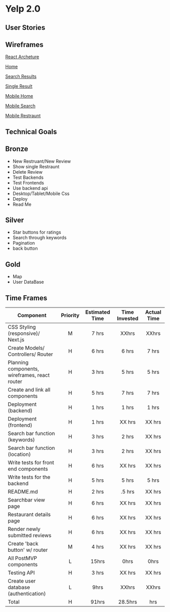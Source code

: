 # Yelp 2.0

## User Stories

## Wireframes

[React Archeture](https://docs.google.com/drawings/d/1y44My8sYMl_bfwqnF1y1vTg7l16OhztRk_ygJ82LT8Q/edit?usp=sharing)

[Home](https://res.cloudinary.com/dt5zs08ue/image/upload/v1579904750/Yelp%20mock/Home.jpg)

[Search Results](https://res.cloudinary.com/dt5zs08ue/image/upload/v1579904800/Yelp%20mock/SearchResults.jpg)

[Single Result](https://res.cloudinary.com/dt5zs08ue/image/upload/v1579904863/Yelp%20mock/Results.jpg)

[Mobile Home](https://res.cloudinary.com/dt5zs08ue/image/upload/v1579904957/Yelp%20mock/MobileHome.jpg)

[Mobile Search](https://res.cloudinary.com/dt5zs08ue/image/upload/v1579905009/Yelp%20mock/MobileSearch.jpg)

[Mobile Restraunt](https://res.cloudinary.com/dt5zs08ue/image/upload/v1579905072/Yelp%20mock/MobileResults.jpg)


## Technical Goals
## Bronze
- New Restruant/New Review
- Show single Restraunt
- Delete Review
- Test Backends
- Test Frontends
- Use backend api
- Desktop/Tablet/Mobile Css
- Deploy
- Read Me
## Silver
- Star buttons for ratings
- Search through keywords
- Pagination
- back button
## Gold
- Map
- User DataBase


## Time Frames

| Component                                     | Priority | Estimated Time | Time Invested | Actual Time |
| --------------------------------------------- | :------: | :------------: | :-----------: | :---------: |
| CSS Styling (responsive)/ Next.js             |    M     |     7 hrs      |     XXhrs     |    XXhrs    |
| Create Models/ Controllers/ Router            |    H     |     6 hrs      |     6 hrs     |    7 hrs    |
| Planning components, wireframes, react router |    H     |     3 hrs      |     5 hrs     |    5 hrs    |
| Create and link all components                |    H     |     5 hrs      |     7 hrs     |    7 hrs    |
| Deployment (backend)                          |    H     |     1 hrs      |     1 hrs     |    1 hrs    |
| Deployment (frontend)                         |    H     |     1 hrs      |    XX hrs     |   XX hrs    |
| Search bar function (keywords)                |    H     |     3 hrs      |     2 hrs     |   XX hrs    |
| Search bar function (location)                |    H     |     3 hrs      |     2 hrs     |   XX hrs    |
| Write tests for front end components          |    H     |     6 hrs      |    XX hrs     |   XX hrs    |
| Write tests for the backend                   |    H     |     5 hrs      |     5 hrs     |    5 hrs    |
| README.md                                     |    H     |     2 hrs      |    .5 hrs     |   XX hrs    |
| Searchbar view page                           |    H     |     6 hrs      |    XX hrs     |   XX hrs    |
| Restaurant details page                       |    H     |     6 hrs      |    XX hrs     |   XX hrs    |
| Render newly submitted reviews                |    H     |     6 hrs      |    XX hrs     |   XX hrs    |
| Create 'back button' w/ router                |    M     |     4 hrs      |    XX hrs     |   XX hrs    |
| All PostMVP components                        |    L     |     15hrs      |     0hrs      |    0hrs     |
| Testing API                                   |    H     |     3 hrs      |    XX hrs     |   XX hrs    |
| Create user database (authentication)         |    L     |      9hrs      |     XXhrs     |    XXhrs    |
| Total                                         |    H     |     91hrs      |      28.5hrs      |     hrs     |